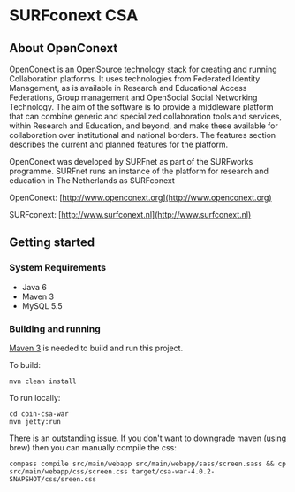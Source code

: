 # SURFconext CSA

## About OpenConext

OpenConext is an OpenSource technology stack for creating and running Collaboration platforms. It uses technologies from Federated Identity Management, as is available in Research and Educational Access Federations, Group management and OpenSocial Social Networking Technology. The aim of the software is to provide a middleware platform that can combine generic and specialized collaboration tools and services, within Research and Education, and beyond, and make these available for collaboration over institutional and national borders. The features section describes the current and planned features for the platform.

OpenConext was developed by SURFnet as part of the SURFworks programme. SURFnet runs an instance of the platform for research and education in The Netherlands as SURFconext


OpenConext: [http://www.openconext.org](http://www.openconext.org)

SURFconext: [http://www.surfconext.nl](http://www.surfconext.nl)


## Getting started

### System Requirements

- Java 6
- Maven 3
- MySQL 5.5

### Building and running

[Maven 3](http://maven.apache.org) is needed to build and run this project.

To build:

    mvn clean install

To run locally:

    cd coin-csa-war
    mvn jetty:run


There is an [outstanding issue](https://cwiki.apache.org/confluence/display/MAVEN/AetherClassNotFound). If you don't want to downgrade maven (using brew) then you can manually compile the css:

    compass compile src/main/webapp src/main/webapp/sass/screen.sass && cp src/main/webapp/css/screen.css target/csa-war-4.0.2-SNAPSHOT/css/sreen.css